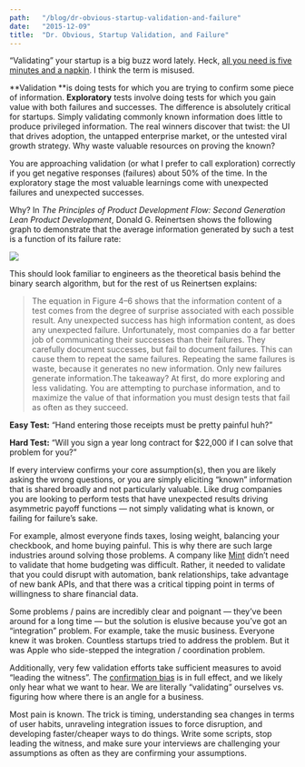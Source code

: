 ```yaml
---
path:	"/blog/dr-obvious-startup-validation-and-failure"
date:	"2015-12-09"
title:	"Dr. Obvious, Startup Validation, and Failure"
---
```


“Validating” your startup is a big buzz word lately. Heck, [all you need is five minutes and a napkin](http://www.inc.com/jessica-stillman/validate-your-startup-idea-in-5-minutes-or-less.html). I think the term is misused.

**Validation **is doing tests for which you are trying to confirm some piece of information. **Exploratory** tests involve doing tests for which you gain value with both failures and successes. The difference is absolutely critical for startups. Simply validating commonly known information does little to produce privileged information. The real winners discover that twist: the UI that drives adoption, the untapped enterprise market, or the untested viral growth strategy. Why waste valuable resources on proving the known?

You are approaching validation (or what I prefer to call exploration) correctly if you get negative responses (failures) about 50% of the time. In the exploratory stage the most valuable learnings come with unexpected failures and unexpected successes.

Why? In *The Principles of Product Development Flow: Second Generation Lean Product Development*, Donald G. Reinertsen shows the following graph to demonstrate that the average information generated by such a test is a function of its failure rate:

![](/images/0*XRVALKugCEUqoy4O.jpg)

This should look familiar to engineers as the theoretical basis behind the binary search algorithm, but for the rest of us Reinertsen explains:


> The equation in Figure 4–6 shows that the information content of a test comes from the degree of surprise associated with each possible result. Any unexpected success has high information content, as does any unexpected failure. Unfortunately, most companies do a far better job of communicating their successes than their failures. They carefully document successes, but fail to document failures. This can cause them to repeat the same failures. Repeating the same failures is waste, because it generates no new information. Only new failures generate information.The takeaway? At first, do more exploring and less validating. You are attempting to purchase information, and to maximize the value of that information you must design tests that fail as often as they succeed.

**Easy Test:** “Hand entering those receipts must be pretty painful huh?”

**Hard Test:** “Will you sign a year long contract for $22,000 if I can solve that problem for you?”

If every interview confirms your core assumption(s), then you are likely asking the wrong questions, or you are simply eliciting “known” information that is shared broadly and not particularly valuable. Like drug companies you are looking to perform tests that have unexpected results driving asymmetric payoff functions — not simply validating what is known, or failing for failure’s sake.

For example, almost everyone finds taxes, losing weight, balancing your checkbook, and home buying painful. This is why there are such large industries around solving those problems. A company like [Mint](https://www.mint.com/) didn’t need to validate that home budgeting was difficult. Rather, it needed to validate that you could disrupt with automation, bank relationships, take advantage of new bank APIs, and that there was a critical tipping point in terms of willingness to share financial data.

Some problems / pains are incredibly clear and poignant — they’ve been around for a long time — but the solution is elusive because you’ve got an “integration” problem. For example, take the music business. Everyone knew it was broken. Countless startups tried to address the problem. But it was Apple who side-stepped the integration / coordination problem.

Additionally, very few validation efforts take sufficient measures to avoid “leading the witness”. The [confirmation bias](http://en.wikipedia.org/wiki/Confirmation_bias) is in full effect, and we likely only hear what we want to hear. We are literally “validating” ourselves vs. figuring how where there is an angle for a business.

Most pain is known. The trick is timing, understanding sea changes in terms of user habits, unraveling integration issues to force disruption, and developing faster/cheaper ways to do things. Write some scripts, stop leading the witness, and make sure your interviews are challenging your assumptions as often as they are confirming your assumptions.

